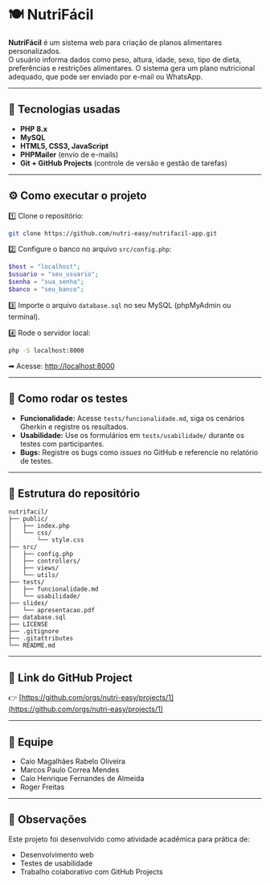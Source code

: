 
# 🍽️ NutriFácil

**NutriFácil** é um sistema web para criação de planos alimentares personalizados.  
O usuário informa dados como peso, altura, idade, sexo, tipo de dieta, preferências e restrições alimentares. O sistema gera um plano nutricional adequado, que pode ser enviado por e-mail ou WhatsApp.

---

## 🚀 Tecnologias usadas

- **PHP 8.x**
- **MySQL**
- **HTML5, CSS3, JavaScript**
- **PHPMailer** (envio de e-mails)
- **Git + GitHub Projects** (controle de versão e gestão de tarefas)

---

## ⚙️ Como executar o projeto

1️⃣ Clone o repositório:
```bash
git clone https://github.com/nutri-easy/nutrifacil-app.git
```

2️⃣ Configure o banco no arquivo `src/config.php`:
```php
$host = "localhost";
$usuario = "seu_usuario";
$senha = "sua_senha";
$banco = "seu_banco";
```

3️⃣ Importe o arquivo `database.sql` no seu MySQL (phpMyAdmin ou terminal).

4️⃣ Rode o servidor local:
```bash
php -S localhost:8000
```
➡ Acesse: [http://localhost:8000](http://localhost:8000)

---

## 🧪 Como rodar os testes

- **Funcionalidade:** Acesse `tests/funcionalidade.md`, siga os cenários Gherkin e registre os resultados.
- **Usabilidade:** Use os formulários em `tests/usabilidade/` durante os testes com participantes.
- **Bugs:** Registre os bugs como *issues* no GitHub e referencie no relatório de testes.

---

## 📂 Estrutura do repositório

```
nutrifacil/
├── public/
│   ├── index.php
│   └── css/
│       └── style.css
├── src/
│   ├── config.php
│   ├── controllers/
│   ├── views/
│   └── utils/
├── tests/
│   ├── funcionalidade.md
│   └── usabilidade/
├── slides/
│   └── apresentacao.pdf
├── database.sql
├── LICENSE
├── .gitignore
├── .gitattributes
└── README.md
```

---

## 🔗 Link do GitHub Project

👉 [https://github.com/orgs/nutri-easy/projects/1](https://github.com/orgs/nutri-easy/projects/1)

---

## 👥 Equipe

- Caio Magalhães Rabelo Oliveira  
- Marcos Paulo Correa Mendes  
- Caio Henrique Fernandes de Almeida  
- Roger Freitas  

---

## 📌 Observações

Este projeto foi desenvolvido como atividade acadêmica para prática de:
- Desenvolvimento web
- Testes de usabilidade
- Trabalho colaborativo com GitHub Projects
